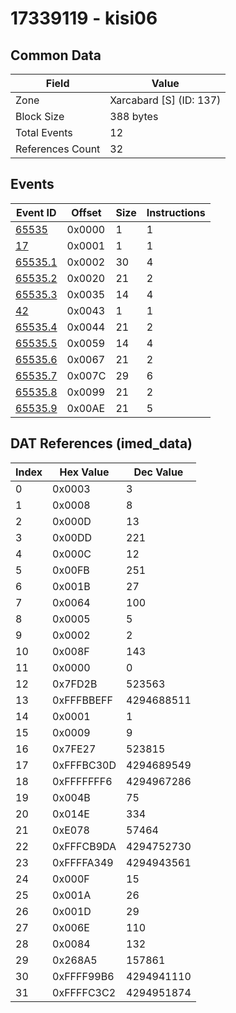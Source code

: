 # 17339119 - kisi06

## Common Data

| Field            | Value                   |
|------------------|-------------------------|
| Zone             | Xarcabard [S] (ID: 137) |
| Block Size       | 388 bytes               |
| Total Events     | 12                      |
| References Count | 32                      |

## Events

| Event ID                | Offset   |   Size |   Instructions |
|-------------------------|----------|--------|----------------|
| [65535](./65535.md)     | 0x0000   |      1 |              1 |
| [17](./17.md)           | 0x0001   |      1 |              1 |
| [65535.1](./65535.1.md) | 0x0002   |     30 |              4 |
| [65535.2](./65535.2.md) | 0x0020   |     21 |              2 |
| [65535.3](./65535.3.md) | 0x0035   |     14 |              4 |
| [42](./42.md)           | 0x0043   |      1 |              1 |
| [65535.4](./65535.4.md) | 0x0044   |     21 |              2 |
| [65535.5](./65535.5.md) | 0x0059   |     14 |              4 |
| [65535.6](./65535.6.md) | 0x0067   |     21 |              2 |
| [65535.7](./65535.7.md) | 0x007C   |     29 |              6 |
| [65535.8](./65535.8.md) | 0x0099   |     21 |              2 |
| [65535.9](./65535.9.md) | 0x00AE   |     21 |              5 |

## DAT References (imed_data)

|   Index | Hex Value   |   Dec Value |
|---------|-------------|-------------|
|       0 | 0x0003      |           3 |
|       1 | 0x0008      |           8 |
|       2 | 0x000D      |          13 |
|       3 | 0x00DD      |         221 |
|       4 | 0x000C      |          12 |
|       5 | 0x00FB      |         251 |
|       6 | 0x001B      |          27 |
|       7 | 0x0064      |         100 |
|       8 | 0x0005      |           5 |
|       9 | 0x0002      |           2 |
|      10 | 0x008F      |         143 |
|      11 | 0x0000      |           0 |
|      12 | 0x7FD2B     |      523563 |
|      13 | 0xFFFBBEFF  |  4294688511 |
|      14 | 0x0001      |           1 |
|      15 | 0x0009      |           9 |
|      16 | 0x7FE27     |      523815 |
|      17 | 0xFFFBC30D  |  4294689549 |
|      18 | 0xFFFFFFF6  |  4294967286 |
|      19 | 0x004B      |          75 |
|      20 | 0x014E      |         334 |
|      21 | 0xE078      |       57464 |
|      22 | 0xFFFCB9DA  |  4294752730 |
|      23 | 0xFFFFA349  |  4294943561 |
|      24 | 0x000F      |          15 |
|      25 | 0x001A      |          26 |
|      26 | 0x001D      |          29 |
|      27 | 0x006E      |         110 |
|      28 | 0x0084      |         132 |
|      29 | 0x268A5     |      157861 |
|      30 | 0xFFFF99B6  |  4294941110 |
|      31 | 0xFFFFC3C2  |  4294951874 |
